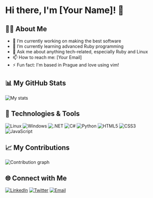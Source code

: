 # Hi there, I'm [Your Name]! 👋

## 👨‍💻 About Me

- 🔭 I’m currently working on making the best software
- 🌱 I’m currently learning advanced Ruby programming
- 💬 Ask me about anything tech-related, especially Ruby and Linux
- 📫 How to reach me: [Your Email]
- ⚡ Fun fact: I'm based in Prague and love using vim!

## 📊 My GitHub Stats

![My stats](https://github-readme-stats.vercel.app/api?username=sajmonekk191&show_icons=true&theme=github_dark)

## 🚀 Technologies & Tools

![Linux](https://img.shields.io/badge/-Linux-333333?style=flat&logo=linux)
![Windows](https://img.shields.io/badge/-Windows-333333?style=flat&logo=windows)
![.NET](https://img.shields.io/badge/-.NET-333333?style=flat&logo=dotnet)
![C#](https://img.shields.io/badge/-C%23-333333?style=flat&logo=csharp)
![Python](https://img.shields.io/badge/-Python-333333?style=flat&logo=python)
![HTML5](https://img.shields.io/badge/-HTML5-333333?style=flat&logo=html5)
![CSS3](https://img.shields.io/badge/-CSS3-333333?style=flat&logo=css3)
![JavaScript](https://img.shields.io/badge/-JavaScript-333333?style=flat&logo=javascript)

## 📈 My Contributions

![Contribution graph](https://activity-graph.herokuapp.com/graph?username=sajmonekk191&theme=github-dark&hide_border=true)

## 🌐 Connect with Me

[![LinkedIn](https://img.shields.io/badge/-LinkedIn-333333?style=flat&logo=linkedin)](https://linkedin.com/in/yourprofile)
[![Twitter](https://img.shields.io/badge/-Twitter-333333?style=flat&logo=twitter)](https://twitter.com/yourprofile)
[![Email](https://img.shields.io/badge/-Email-333333?style=flat&logo=gmail)](mailto:youremail@example.com)
